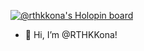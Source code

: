 [![@rthkkona's Holopin board](https://holopin.io/api/user/board?user=rthkkona)](https://holopin.io/@rthkkona)

- 👋 Hi, I’m @RTHKKona!

